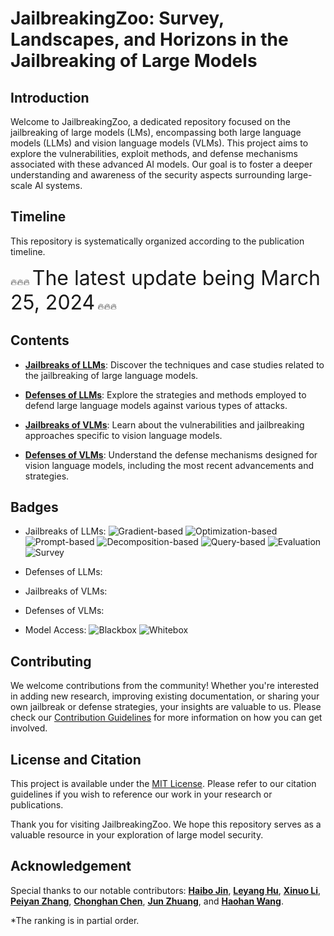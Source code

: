 # JailbreakingZoo: Survey, Landscapes, and Horizons in the Jailbreaking of Large Models

## Introduction

Welcome to JailbreakingZoo, a dedicated repository focused on the jailbreaking of large models (LMs), encompassing both large language models (LLMs) and vision language models (VLMs). This project aims to explore the vulnerabilities, exploit methods, and defense mechanisms associated with these advanced AI models. Our goal is to foster a deeper understanding and awareness of the security aspects surrounding large-scale AI systems.

## Timeline

This repository is systematically organized according to the publication timeline.

:fire::fire::fire: <span style="font-size:xx-large;">The latest update being March 25, 2024</span> :fire::fire::fire:


## Contents

- [**Jailbreaks of LLMs**](https://github.com/Allen-piexl/JailbreakingZoo/blob/main/Papers/LLM_Jailbreak.md): Discover the techniques and case studies related to the jailbreaking of large language models.

- [**Defenses of LLMs**](https://github.com/Allen-piexl/JailbreakingZoo/blob/main/Papers/LLM_Defense.md): Explore the strategies and methods employed to defend large language models against various types of attacks.

- [**Jailbreaks of VLMs**](https://github.com/Allen-piexl/JailbreakingZoo/blob/main/Papers/VLM_Jailbreak.md): Learn about the vulnerabilities and jailbreaking approaches specific to vision language models.

- [**Defenses of VLMs**](https://github.com/Allen-piexl/JailbreakingZoo/blob/main/Papers/VLM_Defense.md): Understand the defense mechanisms designed for vision language models, including the most recent advancements and strategies.

## Badges

- Jailbreaks of LLMs: ![Gradient-based](https://img.shields.io/badge/-Gradient--based-blue) ![Optimization-based](https://img.shields.io/badge/-Optimization--based-brightgreen) ![Prompt-based](https://img.shields.io/badge/-Prompt--based-red) ![Decomposition-based](https://img.shields.io/badge/-Decomposition--based-orange) ![Query-based](https://img.shields.io/badge/-Query--based-lightgrey) ![Evaluation](https://img.shields.io/badge/-Evaluation-yellowgreen) ![Survey](https://img.shields.io/badge/-Survey-ff69b4)

- Defenses of LLMs:

- Jailbreaks of VLMs:

- Defenses of VLMs:

- Model Access: ![Blackbox](https://img.shields.io/badge/-Blackbox-black) ![Whitebox](https://img.shields.io/badge/-Whitebox-white)

## Contributing

We welcome contributions from the community! Whether you're interested in adding new research, improving existing documentation, or sharing your own jailbreak or defense strategies, your insights are valuable to us. Please check our [Contribution Guidelines](https://github.com/Allen-piexl/JailbreakingZoo/blob/main/CONTRIBUTING.md) for more information on how you can get involved.

## License and Citation

This project is available under the [MIT License](https://github.com/Allen-piexl/JailbreakingZoo/blob/main/LICENSE). Please refer to our citation guidelines if you wish to reference our work in your research or publications.

Thank you for visiting JailbreakingZoo. We hope this repository serves as a valuable resource in your exploration of large model security.

## Acknowledgement

Special thanks to our notable contributors: [**Haibo Jin**](https://github.com/Allen-piexl/), [**Leyang Hu**](https://github.com/Leon-Leyang), [**Xinuo Li**](https://github.com/monmonli), [**Peiyan Zhang**](https://github.com/Peiyance), [**Chonghan Chen**](https://github.com/PaulCCCCCCH), [**Jun Zhuang**](https://github.com/junzhuang-code), and [**Haohan Wang**](https://github.com/HaohanWang). 

*The ranking is in partial order.
